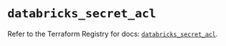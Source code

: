 # `databricks_secret_acl`

Refer to the Terraform Registry for docs: [`databricks_secret_acl`](https://registry.terraform.io/providers/databricks/databricks/1.79.0/docs/resources/secret_acl).
